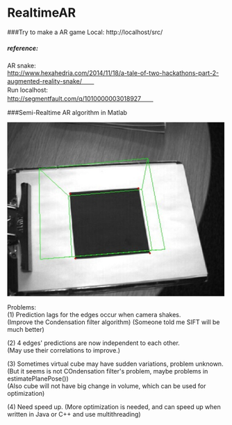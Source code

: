 # RealtimeAR

###Try to make a AR game
Local:  http://localhost/src/

##### reference:    
AR snake:     
http://www.hexahedria.com/2014/11/18/a-tale-of-two-hackathons-part-2-augmented-reality-snake/　　  
Run localhost:　  
http://segmentfault.com/q/1010000003018927　　


###Semi-Realtime AR algorithm in Matlab

<img src="https://github.com/mincongzhang/MachineVision/raw/master/augmented_reality.jpg" alt="augmented_reality" title="augmented_reality" width="500"/>


Problems:  
(1) Prediction lags for the edges occur when camera shakes.   
(Improve the Condensation filter algorithm)
(Someone told me SIFT will be much better)

(2) 4 edges' predictions are now independent to each other.   
(May use their correlations to improve.)  

(3) Sometimes virtual cube may have sudden variations, problem unknown.   
(But it seems is not COndensation filter's problem, maybe problems in estimatePlanePose())  
(Also cube will not have big change in volume, which can be used for optimization)  

(4) Need speed up. (More optimization is needed, and can speed up when written in Java or C++ and use multithreading)  
